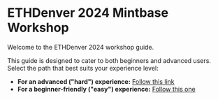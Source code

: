 # ETHDenver 2024 Mintbase Workshop

Welcome to the ETHDenver 2024 workshop guide.

This guide is designed to cater to both beginners and advanced users. Select the path that best suits your experience level:

- **For an advanced ("hard") experience:** [Follow this link](/hard/README.md)
- **For a beginner-friendly ("easy") experience:** [Follow this one](/easy/README.md)